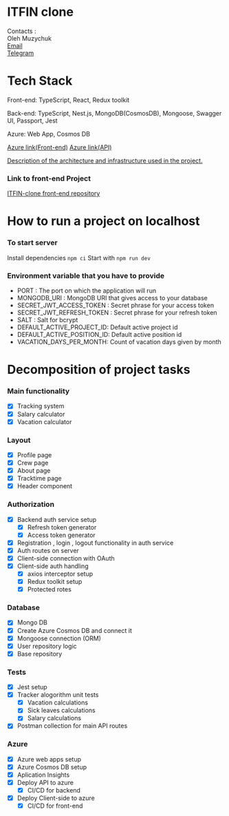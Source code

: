 # ITFIN clone

Contacts :<br/>
Oleh Muzychuk<br/>
<a href="mailto:olehmuz87@gmail.com">Email</a><br/>
<a href="https://t.me/alegmuz" target="_blank">Telegram</a>

# Tech Stack

Front-end: TypeScript, React, Redux toolkit

Back-end: TypeScript, Nest.js, MongoDB(CosmosDB), Mongoose, Swagger UI, Passport, Jest

Azure: Web App, Cosmos DB

<a href="https://itfin-react.azurewebsites.net/" target="_blank">Azure link(Front-end)</a>
<a href="https://itfin-back.azurewebsites.net/" target="_blank">Azure link(API)</a>

<a href="https://miro.com/app/board/uXjVMAa76Ek=/?share_link_id=503285943783" target="_blank">Description of the architecture and infrastructure used in the project.</a>

### Link to front-end Project
<a href="https://github.com/Olehmuz/timetracker-front-end" target="_blank">ITFIN-clone front-end repository</a>

# How to run a project on localhost 
### To start server
Install dependencies `npm ci`
Start with `npm run dev`
### Environment variable that you have to provide

* PORT : The port on which the application will run
* MONGODB_URI : MongoDB URI that gives access to your database
* SECRET_JWT_ACCESS_TOKEN : Secret phrase for your access token
* SECRET_JWT_REFRESH_TOKEN : Secret phrase for your refresh token
* SALT : Salt for bcrypt
* DEFAULT_ACTIVE_PROJECT_ID: Default active project id
* DEFAULT_ACTIVE_POSITION_ID: Default active position id
* VACATION_DAYS_PER_MONTH: Count of vacation days given by month

# Decomposition of project tasks
### Main functionality

- [x] Tracking system
- [x] Salary calculator
- [x] Vacation calculator
### Layout 

- [x] Profile page
- [x] Crew page
- [x] About page
- [x] Tracktime page
- [x] Header component

### Authorization
    
- [x] Backend auth service setup
    - [x] Refresh token generator
    - [x] Access token generator
- [x] Registration , login , logout functionality in auth service
- [x] Auth routes on server
- [x] Client-side connection with OAuth
- [x] Client-side auth handling
	- [x] axios interceptor setup
	- [x] Redux toolkit setup
	- [x] Protected rotes
### Database

- [x] Mongo DB
- [x] Create Azure Cosmos DB and connect it
- [x] Mongoose connection (ORM) 
- [x] User repository logic
- [x] Base repository
### Tests

- [x] Jest setup
- [x] Tracker alogorithm unit tests
	- [x] Vacation calculations 
	- [x] Sick leaves calculations 
	- [x] Salary calculations 
- [x] Postman collection for main API routes
### Azure

- [x] Azure web apps setup
- [x] Azure Cosmos DB setup
- [x] Aplication Insights
- [x] Deploy API to azure
	- [x] CI/CD for backend
- [x] Deploy Client-side to azure
	- [x] CI/CD for front-end
